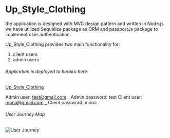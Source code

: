 # Up_Style_Clothing
  
the application is designed with MVC design pattern and written in Node.js. we have utilized Sequelize package as ORM and passportJs package to implement user authentication. 

Up_Style_Clothing provides two main functionality for:
1. client users
2. admin users

###### Application is deployed to heroku here: 
[Up_Style_Clothing](https://up-style-clothing.herokuapp.com)
>>>>>
Admin user: test@gmail.com _ Admin password: test
Client user: mona@gmail.com _ Client password: mona

###### User Journey Map
![User Journey](/public/images/user-journey.png)


